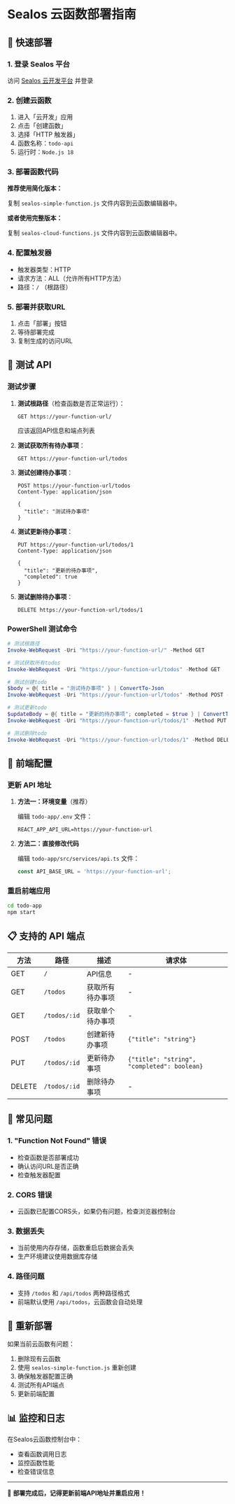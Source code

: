 # Sealos 云函数部署指南

## 🚀 快速部署

### 1. 登录 Sealos 平台
访问 [Sealos 云开发平台](https://cloud.sealos.io) 并登录

### 2. 创建云函数
1. 进入「云开发」应用
2. 点击「创建函数」
3. 选择「HTTP 触发器」
4. 函数名称：`todo-api`
5. 运行时：`Node.js 18`

### 3. 部署函数代码

**推荐使用简化版本：**

复制 `sealos-simple-function.js` 文件内容到云函数编辑器中。

**或者使用完整版本：**

复制 `sealos-cloud-functions.js` 文件内容到云函数编辑器中。

### 4. 配置触发器
- 触发器类型：HTTP
- 请求方法：ALL（允许所有HTTP方法）
- 路径：`/` （根路径）

### 5. 部署并获取URL
1. 点击「部署」按钮
2. 等待部署完成
3. 复制生成的访问URL

## 🧪 测试 API

### 测试步骤

1. **测试根路径**（检查函数是否正常运行）：
   ```
   GET https://your-function-url/
   ```
   应该返回API信息和端点列表

2. **测试获取所有待办事项**：
   ```
   GET https://your-function-url/todos
   ```

3. **测试创建待办事项**：
   ```
   POST https://your-function-url/todos
   Content-Type: application/json
   
   {
     "title": "测试待办事项"
   }
   ```

4. **测试更新待办事项**：
   ```
   PUT https://your-function-url/todos/1
   Content-Type: application/json
   
   {
     "title": "更新的待办事项",
     "completed": true
   }
   ```

5. **测试删除待办事项**：
   ```
   DELETE https://your-function-url/todos/1
   ```

### PowerShell 测试命令

```powershell
# 测试根路径
Invoke-WebRequest -Uri "https://your-function-url/" -Method GET

# 测试获取所有todos
Invoke-WebRequest -Uri "https://your-function-url/todos" -Method GET

# 测试创建todo
$body = @{ title = "测试待办事项" } | ConvertTo-Json
Invoke-WebRequest -Uri "https://your-function-url/todos" -Method POST -Body $body -ContentType "application/json"

# 测试更新todo
$updateBody = @{ title = "更新的待办事项"; completed = $true } | ConvertTo-Json
Invoke-WebRequest -Uri "https://your-function-url/todos/1" -Method PUT -Body $updateBody -ContentType "application/json"

# 测试删除todo
Invoke-WebRequest -Uri "https://your-function-url/todos/1" -Method DELETE
```

## 🔧 前端配置

### 更新 API 地址

1. **方法一：环境变量**（推荐）
   
   编辑 `todo-app/.env` 文件：
   ```env
   REACT_APP_API_URL=https://your-function-url
   ```

2. **方法二：直接修改代码**
   
   编辑 `todo-app/src/services/api.ts` 文件：
   ```typescript
   const API_BASE_URL = 'https://your-function-url';
   ```

### 重启前端应用

```bash
cd todo-app
npm start
```

## 📋 支持的 API 端点

| 方法 | 路径 | 描述 | 请求体 |
|------|------|------|--------|
| GET | `/` | API信息 | - |
| GET | `/todos` | 获取所有待办事项 | - |
| GET | `/todos/:id` | 获取单个待办事项 | - |
| POST | `/todos` | 创建新待办事项 | `{"title": "string"}` |
| PUT | `/todos/:id` | 更新待办事项 | `{"title": "string", "completed": boolean}` |
| DELETE | `/todos/:id` | 删除待办事项 | - |

## 🐛 常见问题

### 1. "Function Not Found" 错误
- 检查函数是否部署成功
- 确认访问URL是否正确
- 检查触发器配置

### 2. CORS 错误
- 云函数已配置CORS头，如果仍有问题，检查浏览器控制台

### 3. 数据丢失
- 当前使用内存存储，函数重启后数据会丢失
- 生产环境建议使用数据库存储

### 4. 路径问题
- 支持 `/todos` 和 `/api/todos` 两种路径格式
- 前端默认使用 `/api/todos`，云函数会自动处理

## 🔄 重新部署

如果当前云函数有问题：

1. 删除现有云函数
2. 使用 `sealos-simple-function.js` 重新创建
3. 确保触发器配置正确
4. 测试所有API端点
5. 更新前端配置

## 📊 监控和日志

在Sealos云函数控制台中：
- 查看函数调用日志
- 监控函数性能
- 检查错误信息

---

🎉 **部署完成后，记得更新前端API地址并重启应用！**